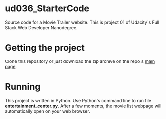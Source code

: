 # ud036_StarterCode
Source code for a Movie Trailer website.
This is project 01 of Udacity´s Full Stack Web Developer Nanodegree.

# Getting the project
Clone this repository or just download the zip archive on the repo´s [main page](https://github.com/rodrigojsoliveira/ud036_StarterCode).

# Running
This project is written in Python. Use Python's command line to run file **entertainment_center.py**. After a few moments, the movie list webpage will automatically open on your web browser. 
